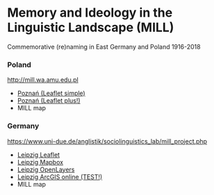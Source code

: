 # Memory and Ideology in the Linguistic Landscape (MILL)
Commemorative (re)naming in East Germany and Poland 1916-2018

<H3> Poland </H3>
<a href="http://mill.wa.amu.edu.pl">http://mill.wa.amu.edu.pl</a>
<ul>
  <li><a href="https://geolinx.github.io/Poznan_no_zeros_Leaflet">Poznań (Leaflet simple)</a></li>
  <li><a href="https://geolinx.github.io/Poznan_no_zeros_Leaflet+">Poznań (Leaflet plus!)</a></li>
  <li> MILL map </li>
</ul>

<H3> Germany </H3>
<a href="https://www.uni-due.de/anglistik/sociolinguistics_lab/mill_project.php">https://www.uni-due.de/anglistik/sociolinguistics_lab/mill_project.php</a>
<ul>
  <li><a href="https://geolinx.github.io/Leipzig_Leaflet">Leipzig Leaflet</a></li>
  <li><a href="https://geolinx.github.io/Leipzig_Mapbox">Leipzig Mapbox</a></li>
  <li><a href="https://geolinx.github.io/Leipzig_OpenLayers">Leipzig OpenLayers</a></li>
  <li><a href="https://arcg.is/0j8aXC">Leipzig ArcGIS online (TEST!)</a></li>
  <li> MILL map </li>
</ul>
